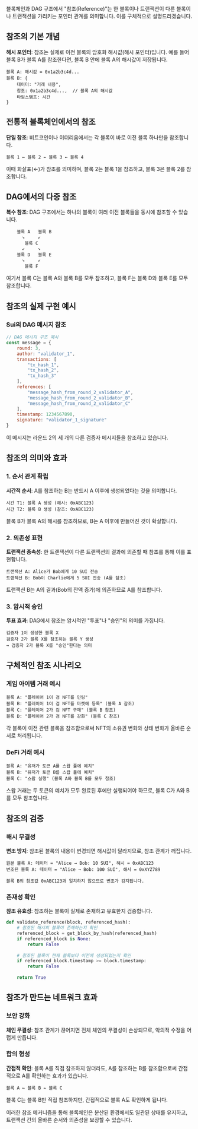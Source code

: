 블록체인과 DAG 구조에서 "참조(Reference)"는 한 블록이나 트랜잭션이 다른 블록이나 트랜잭션을 가리키는 포인터 관계를 의미합니다. 이를 구체적으로 설명드리겠습니다.

## 참조의 기본 개념

**해시 포인터**: 참조는 실제로 이전 블록의 암호화 해시값(해시 포인터)입니다. 예를 들어 블록 B가 블록 A를 참조한다면, 블록 B 안에 블록 A의 해시값이 저장됩니다.

```
블록 A: 해시값 = 0x1a2b3c4d...
블록 B: {
    데이터: "거래 내용",
    참조: 0x1a2b3c4d...,  // 블록 A의 해시값
    타임스탬프: 시간
}
```

## 전통적 블록체인에서의 참조

**단일 참조**: 비트코인이나 이더리움에서는 각 블록이 바로 이전 블록 하나만을 참조합니다.

```
블록 1 ← 블록 2 ← 블록 3 ← 블록 4
```

이때 화살표(←)가 참조를 의미하며, 블록 2는 블록 1을 참조하고, 블록 3은 블록 2를 참조합니다.

## DAG에서의 다중 참조

**복수 참조**: DAG 구조에서는 하나의 블록이 여러 이전 블록들을 동시에 참조할 수 있습니다.

```
    블록 A   블록 B
      ↘     ↙
       블록 C
      ↙     ↘
    블록 D   블록 E
      ↘     ↙
       블록 F
```

여기서 블록 C는 블록 A와 블록 B를 모두 참조하고, 블록 F는 블록 D와 블록 E를 모두 참조합니다.

## 참조의 실제 구현 예시

### Sui의 DAG 메시지 참조

```javascript
// DAG 메시지 구조 예시
const message = {
    round: 3,
    author: "validator_1",
    transactions: [
        "tx_hash_1",
        "tx_hash_2",
        "tx_hash_3"
    ],
    references: [
        "message_hash_from_round_2_validator_A",
        "message_hash_from_round_2_validator_B",
        "message_hash_from_round_2_validator_C"
    ],
    timestamp: 1234567890,
    signature: "validator_1_signature"
}
```

이 메시지는 라운드 2의 세 개의 다른 검증자 메시지들을 참조하고 있습니다.

## 참조의 의미와 효과

### 1. 순서 관계 확립

**시간적 순서**: A를 참조하는 B는 반드시 A 이후에 생성되었다는 것을 의미합니다.

```
시간 T1: 블록 A 생성 (해시: 0xABC123)
시간 T2: 블록 B 생성 (참조: 0xABC123)
```

블록 B가 블록 A의 해시를 참조하므로, B는 A 이후에 만들어진 것이 확실합니다.

### 2. 의존성 표현

**트랜잭션 종속성**: 한 트랜잭션이 다른 트랜잭션의 결과에 의존할 때 참조를 통해 이를 표현합니다.

```
트랜잭션 A: Alice가 Bob에게 10 SUI 전송
트랜잭션 B: Bob이 Charlie에게 5 SUI 전송 (A를 참조)
```

트랜잭션 B는 A의 결과(Bob의 잔액 증가)에 의존하므로 A를 참조합니다.

### 3. 암시적 승인

**투표 효과**: DAG에서 참조는 암시적인 "투표"나 "승인"의 의미를 가집니다.

```
검증자 1이 생성한 블록 X
검증자 2가 블록 X를 참조하는 블록 Y 생성
→ 검증자 2가 블록 X를 "승인"한다는 의미
```

## 구체적인 참조 시나리오

### 게임 아이템 거래 예시

```
블록 A: "플레이어 1이 검 NFT를 민팅"
블록 B: "플레이어 1이 검 NFT를 마켓에 등록" (블록 A 참조)
블록 C: "플레이어 2가 검 NFT 구매" (블록 B 참조)
블록 D: "플레이어 2가 검 NFT를 강화" (블록 C 참조)
```

각 블록이 이전 관련 블록을 참조함으로써 NFT의 소유권 변화와 상태 변화가 올바른 순서로 처리됩니다.

### DeFi 거래 예시

```
블록 A: "유저가 토큰 A를 스왑 풀에 예치"
블록 B: "유저가 토큰 B를 스왑 풀에 예치"
블록 C: "스왑 실행" (블록 A와 블록 B를 모두 참조)
```

스왑 거래는 두 토큰의 예치가 모두 완료된 후에만 실행되어야 하므로, 블록 C가 A와 B를 모두 참조합니다.

## 참조의 검증

### 해시 무결성

**변조 방지**: 참조된 블록의 내용이 변경되면 해시값이 달라지므로, 참조 관계가 깨집니다.

```
원본 블록 A: 데이터 = "Alice → Bob: 10 SUI", 해시 = 0xABC123
변조된 블록 A: 데이터 = "Alice → Bob: 100 SUI", 해시 = 0xXYZ789

블록 B의 참조값 0xABC123과 일치하지 않으므로 변조가 감지됩니다.
```

### 존재성 확인

**참조 유효성**: 참조하는 블록이 실제로 존재하고 유효한지 검증합니다.

```python
def validate_reference(block, referenced_hash):
    # 참조된 해시의 블록이 존재하는지 확인
    referenced_block = get_block_by_hash(referenced_hash)
    if referenced_block is None:
        return False
    
    # 참조된 블록이 현재 블록보다 이전에 생성되었는지 확인
    if referenced_block.timestamp >= block.timestamp:
        return False
    
    return True
```

## 참조가 만드는 네트워크 효과

### 보안 강화

**체인 무결성**: 참조 관계가 끊어지면 전체 체인의 무결성이 손상되므로, 악의적 수정을 어렵게 만듭니다.

### 합의 형성

**간접적 확인**: 블록 A를 직접 참조하지 않더라도, A를 참조하는 B를 참조함으로써 간접적으로 A를 확인하는 효과가 있습니다.

```
블록 A ← 블록 B ← 블록 C
```

블록 C는 블록 B만 직접 참조하지만, 간접적으로 블록 A도 확인하게 됩니다.

이러한 참조 메커니즘을 통해 블록체인은 분산된 환경에서도 일관된 상태를 유지하고, 트랜잭션 간의 올바른 순서와 의존성을 보장할 수 있습니다.
